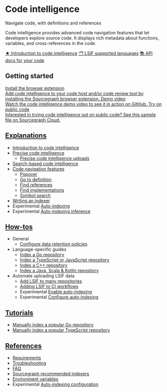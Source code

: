 <style>

.markdown-body h2 {
  margin-top: 2em;
}

.markdown-body ul {
  list-style:none;
  padding-left: 1em;
}

.markdown-body ul li {
  margin: 0.5em 0;
}

.markdown-body ul li:before {
  content: '';
  display: inline-block;
  height: 1.2em;
  width: 1em;
  background-size: contain;
  background-repeat: no-repeat;
  background-image: url(../batch_changes/file-icon.svg);
  margin-right: 0.5em;
  margin-bottom: -0.29em;
}

body.theme-dark .markdown-body ul li:before {
  filter: invert(50%);
}

</style>

# Code intelligence

<p class="subtitle">Navigate code, with definitions and references</p>

<p class="lead">
Code intelligence provides advanced code navigation features that let developers explore source code. It displays rich metadata about functions, variables, and cross-references in the code.
</p>

<div class="cta-group">
<a class="btn btn-primary" href="explanations/introduction_to_code_intelligence">★ Introduction to code intelligence</a>
<a class="btn" href="references/indexers">🗂 LSIF supported languages</a>
<a class="btn" href="apidocs">📚 API docs for your code</a>
</div>

## Getting started

<div class="getting-started">
  <a href="../../integration/browser_extension" class="btn" alt="Install the browser extension">
   <span>Install the browser extension</span>
   </br>
   Add code intelligence to your code host and/or code review tool by installing the Sourcegraph browser extension.
  </a>

  <a href="https://www.youtube.com/watch?v=kRFeSK5yCh8" class="btn" alt="Watch the code intelligence demo video">
   <span>Demo video</span>
   </br>
   Watch the code intelligence demo video to see it in action on GitHub.
  </a>

  <a href="https://sourcegraph.com/github.com/dgrijalva/jwt-go/-/blob/token.go#L37:6$references" class="btn" alt="Try code intelligence on public code">
   <span>Try on public code</span>
   </br>
   Interested in trying code intelligence out on public code? See this sample file on Sourcegraph Cloud.
  </a>
</div>

## [Explanations](explanations/index.md)

- [Introduction to code intelligence](explanations/introduction_to_code_intelligence.md)
- [Precise code intelligence](explanations/precise_code_intelligence.md)
  - [Precise code intelligence uploads](explanations/uploads.md)
- [Search-based code intelligence](explanations/search_based_code_intelligence.md)
- [Code navigation features](explanations/features.md)
  - [Popover](explanations/features.md#popover)
  - [Go to definition](explanations/features.md#go-to-definition)
  - [Find references](explanations/features.md#find-references)
  - [Find implementations](explanations/features.md#find-implementations)
  - [Symbol search](explanations/features.md#symbol-search)
- [Writing an indexer](explanations/writing_an_indexer.md)
- <span class="badge badge-experimental">Experimental</span> [Auto-indexing](explanations/auto_indexing.md)
- <span class="badge badge-experimental">Experimental</span> [Auto-indexing inference](explanations/auto_indexing_inference.md)


## [How-tos](how-to/index.md)

- General
  - [Configure data retention policies](how-to/configure_data_retention.md)
- Language-specific guides
  - [Index a Go repository](how-to/index_a_go_repository.md)
  - [Index a TypeScript or JavaScript repository](how-to/index_a_typescript_and_javascript_repository.md)
  - [Index a C++ repository](how-to/index_a_cpp_repository.md)
  - [Index a Java, Scala & Kotlin repository](https://sourcegraph.github.io/lsif-java/docs/getting-started.html)
- Automate uploading LSIF data
  - [Add LSIF to many repositories](how-to/adding_lsif_to_many_repos.md)
  - [Adding LSIF to CI workflows](how-to/adding_lsif_to_workflows.md)
  - <span class="badge badge-experimental">Experimental</span> [Enable auto-indexing](how-to/enable_auto_indexing.md)
  - <span class="badge badge-experimental">Experimental</span> [Configure auto-indexing](how-to/configure_auto_indexing.md)

## [Tutorials](tutorials/index.md)

- [Manually index a popular Go repository](tutorials/indexing_go_repo.md)
- [Manually index a popular TypeScript repository](tutorials/indexing_ts_repo.md)


## [References](references/index.md)

- [Requirements](references/requirements.md)
- [Troubleshooting](references/troubleshooting.md)
- [FAQ](references/faq.md)
- [Sourcegraph recommended indexers](references/indexers.md)
- [Environment variables](references/envvars.md)
- <span class="badge badge-experimental">Experimental</span> [Auto-indexing configuration](references/auto_indexing_configuration.md)


